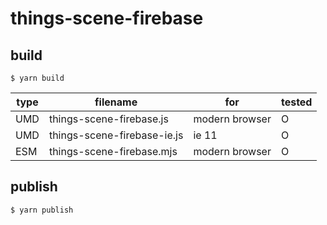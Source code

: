 # things-scene-firebase

## build

`$ yarn build`

| type | filename                    | for            | tested |
| ---- | --------------------------- | -------------- | ------ |
| UMD  | things-scene-firebase.js    | modern browser | O      |
| UMD  | things-scene-firebase-ie.js | ie 11          | O      |
| ESM  | things-scene-firebase.mjs   | modern browser | O      |

## publish

`$ yarn publish`
